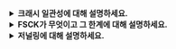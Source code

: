<details>
  
<summary>
  <strong>크래시 일관성에 대해 설명하세요.</strong>
</summary>

<br>

  ### 크래시 일관성
  크래시 일관성은 시스템 크래시(전원 손실, 소프트웨어 오류 등)가 발생했을 때, 파일 시스템의 데이터와 메타데이터의 일관성을 보장하는 능력을 의미합니다.
  이 개념은 파일 시스템이 데이터를 디스크에 안전하게 기록하고, 예상치 못한 장애가 발생하더라도 데이터가 손상되지 않도록 설계되어야 한다는 필요성에서 비롯됩니다.

  #### 파일 시스템에서 크래시 일관성의 중요성
  파일 시스템은 디스크 상에 저장된 데이터와 메타데이터를 관리합니다. 이 과정에서 데이터는 일반적으로 메타데이터 갱신, 실제 데이터 쓰기를 거쳐 디스크에 기록됩니다.
  이 작업들이 완전히 이루어지기 전에 크래시가 발생하면 파일 시스템의 일부 데이터가 디스크에 기록되지 못한 상태가 되어 다음과 같은 문제가 발생할 수 있습니다.

  - **메타데이터와 데이터 불일치**: 비트맵과 아이노드가 가리키는 내용이 서로 다를 수 있습니다.
  - **공간 누수**: 특정 블록이 사용 중으로 표시되었지만, 이를 참조하는 데이터가 없는 경우가 발생합니다.
  - **사용자 데이터 손상**: 사용자는 의미 없는 데이터나 이전 데이터 값을 읽게 될 수 있습니다.

  #### 크래시 일관성 문제의 본질
  크래시 일관성 문제는 파일 시스템의 자료 구조들이 "연산 전 상태"와 "연산 후 상태" 사이의 중간 상태로 남아 있는 것을 방지하기 위한 것입니다.

  - 디스크가 한 번에 하나의 쓰기만 처리할 수 있으므로, 여러 쓰기 작업이 수행되는 중간에 크래시가 발생할 수 있습니다.
  - 이를 해결하지 않으면 파일 시스템의 일관성이 깨지고, 데이터 손실이나 공간 누수 등의 문제가 발생할 수 있습니다.

  #### 크래시 일관성을 유지하기 위한 해법
  - 저널링(Journaling)
  - 카피-온-라이트(Copy-on-Write)
  - 순차적 쓰기
  - 강제 동기화(Flush)

<br>
</details>

<details>
  
<summary>
  <strong>FSCK가 무엇이고 그 한계에 대해 설명하세요.</strong>
</summary>

<br>

  ### FSCK (File System Consistency Check)
  FSCK는 파일 시스템의 일관성을 검사하고 복구하는 도구입니다.
  크래시 이후 파일 시스템이 손상되었을 가능성이 있을 때, FSCK는 디스크 메타데이터를 점검하여 불일치를 수정합니다.
  이는 초기 파일 시스템에서 크래시 일관성을 유지하기 위해 널리 사용된 기법입니다.

  #### 주요 작업
  1. 슈퍼블럭 검사: 파일 시스템의 주요 정보를 담고 있는 슈퍼블럭의 상태를 확인하고, 문제가 발견되면 사본으로 교체합니다.
  2. 프리 블럭 검사: 아이노드와 블럭을 기반으로 할당 비트맵을 재구성하여 불일치를 해결합니다.
  3. 아이노드 상태 검사: 아이노드의 유효성을 확인하고, 손상된 아이노드는 초기화합니다.
  4. 아이노드 링크 검사: 아이노드의 링크 개수를 확인하고 불일치가 있으면 수정하거나, 고아 파일은 lost+found 디렉터리로 이동합니다.
  5. 중복 포인터 검사: 동일한 블럭을 가리키는 포인터를 탐지하고, 적절히 조치합니다.
  6. 배드 블럭 검사: 잘못된 포인터를 초기화하여 데이터 손상을 방지합니다.
  7. 디렉터리 검사: 디렉터리 구조를 점검하여 불일치와 연결 오류를 수정합니다.
    
  ### 한계
  #### 1. 속도의 한계
  - FSCK는 디스크 전체를 검사하며, 모든 블럭과 디렉터리를 읽고 점검합니다.
  - 대용량 디스크나 RAID 구성에서는 복구 작업이 몇 시간에서 며칠까지 걸릴 수 있습니다.
  - 이는 운영 환경에서 실질적으로 비효율적이며, 장시간의 서비스 중단을 초래합니다.
  
  #### 2. 사후 복구 중심
  - FSCK는 크래시 이후 파일 시스템의 일관성을 복구하는 도구로, 크래시 발생 전의 데이터 손실 방지에는 기여하지 못합니다.
  - 손상된 데이터나 메타데이터를 복구하지 못하는 경우도 있으며, 일부 데이터는 영구적으로 손실될 수 있습니다.
  
  #### 3. 불완전한 복구
  - FSCK는 파일 시스템의 메타데이터 불일치를 해결하는 데 초점이 맞춰져 있습니다.
  - 파일 시스템이 겉으로는 일관성 있어 보여도, 실제 데이터 무결성이나 의미적 일관성을 보장하지 못하는 경우가 발생할 수 있습니다.

  #### 4. 비용 대비 효율성 부족
  - 크래시로 인해 문제가 발생한 부분은 일부 블럭이나 메타데이터에 불과할 수 있습니다.
  - 그러나 FSCK는 이러한 문제를 해결하기 위해 전체 파일 시스템을 스캔하므로 과도한 자원 낭비가 발생합니다.
  
  #### 5. 사용 중단 필요 
  - FSCK는 파일 시스템이 마운트되지 않은 상태에서 실행되어야 합니다.
  - 이는 서버나 스토리지 시스템에서 사용자의 작업이 중단되는 다운타임을 초래합니다.

<br>
</details>

<details>
  
<summary>
  <strong>저널링에 대해 설명하세요.</strong>
</summary>

<br>

  ### 저널링 (Journaling)
  저널링은 데이터 손실이나 손상을 방지하기 위해, 데이터를 실제 저장소에 기록하기 전에 변경 사항을 먼저 로그에 기록하는 기술입니다.
  이 방식은 특히 파일 시스템에서 데이터 일관성을 유지하고 크래시 복구를 간소화하는 데 널리 사용됩니다.
  저널링의 원칙은 데이터 변경 작업을 두 단계로 나누어 처리하는 것입니다: 저널에 기록(write-ahead)하고, 이후 실제 위치에 데이터를 반영(checkpointing)합니다.

  #### 저널링 동작 방식
  1. 트랜잭션 시작: 작업 정보를 포함한 트랜잭션 시작 블록(TxB)을 저널에 기록.
  2. 데이터 및 메타데이터 기록: 갱신될 데이터와 메타데이터를 저널에 기록.
  3. 트랜잭션 종료: 트랜잭션 종료 블록(TxE)을 기록하며 작업 완료를 나타냄.
  4. 체크포인팅: 저널에 기록된 데이터를 실제 디스크 위치에 반영.

  #### 데이터 복구
  - 크래시 발생 시, 로그를 검사해 작업이 완전하게 기록되었는지 확인.
  - 로그에 따라 작업을 재실행(redo)하거나 중단된 작업을 무시.
  
  #### 성능 최적화
  - 쓰기 배리어: 디스크 쓰기의 순서를 보장하며, 데이터를 안전하게 기록.
  - 체크섬 사용: 트랜잭션의 무결성을 확인해 크래시 중 발생한 손상을 방지.
  - 효율적인 쓰기 전략: 트랜잭션 전체를 한 번에 기록해 성능을 개선.

<br>
</details>
